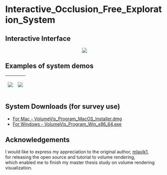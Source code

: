 # Interactive_Occlusion_Free_Exploration_System

## Interactive Interface
<p align="center"><img src="https://github.com/NUZEROVI/Interactive_Occlusion_Free_Exploration_System/blob/only-for-survey-use/survey_use/Screenshots/Antialias_Interface_original_size.gif"></p>


## Examples of system demos
|<p align="center"><img src="https://github.com/NUZEROVI/Interactive_Occlusion_Free_Exploration_System/blob/only-for-survey-use/survey_use/Demo/Find_lobster.gif"></p> | <p align="center"><img src="https://github.com/NUZEROVI/Interactive_Occlusion_Free_Exploration_System/blob/only-for-survey-use/survey_use/Demo/Foot_Structure.gif"></p>|
|-----|--------|

## System Downloads (for survey use)

- [For Mac - VolumeVis_Program_MacOS_Installer.dmg](https://drive.google.com/drive/folders/1sApUv3nzVlSrI0xMHoo-4V8_G1Y6B6s8?usp=sharing)
- [For Windows - VolumeVis_Program_Win_x86_64.exe](https://drive.google.com/drive/folders/1sApUv3nzVlSrI0xMHoo-4V8_G1Y6B6s8?usp=sharing)

## Acknowledgements
I would like to express my appreciation to the original author, [mlavik1](https://github.com/mlavik1), <br> for releasing the open source and tutorial to volume rendering,  <br> which enabled me to finish my master thesis study on volume rendering visualization.
